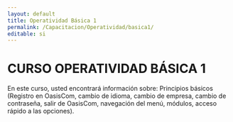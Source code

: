 ```yaml
---
layout: default
title: Operatividad Básica 1
permalink: /Capacitacion/Operatividad/basica1/
editable: si
---
```


# CURSO OPERATIVIDAD BÁSICA 1  


En este curso, usted encontrará información sobre: Principios básicos (Registro en OasisCom, cambio de idioma, cambio de empresa, cambio de contraseña, salir de OasisCom, navegación del menú, módulos, acceso rápido a las opciones).  




